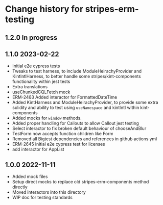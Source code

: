 # Change history for stripes-erm-testing

## 1.2.0 In progress

## 1.1.0 2023-02-22
  * Initial e2e cypress tests
  * Tweaks to test harness, to include ModuleHeirachyProvider and KintIntlHarness, to better handle some stripes/kint-components functionality within jest tests
  * Extra translations
  * useChunkedCQLFetch mock
  * ERM-2463 Added interactor for FormattedDateTime
  * Added KintHarness and ModuleHeirachyProvider, to provide some extra solidity and ability to test using `useNamespace` and kintIntl within kint-components
  * Added mocks for `window` methods.
  * Added proper handling for Callouts to allow Callout jest testing
  * Select interactor to fix broken default behaviour of chooseAndBlur
  * TestForm now accepts function children like Form
  * Removed all Bigtest dependencies and references in github actions yml
  * ERM-2645 initial e2e cypress test for licenses
  * add interactor for AppList

## 1.0.0 2022-11-11
  * Added mock files
  * Setup direct mocks to replace old stripes-erm-components method directly
  * Moved interactors into this directory
  * WIP doc for testing standards
